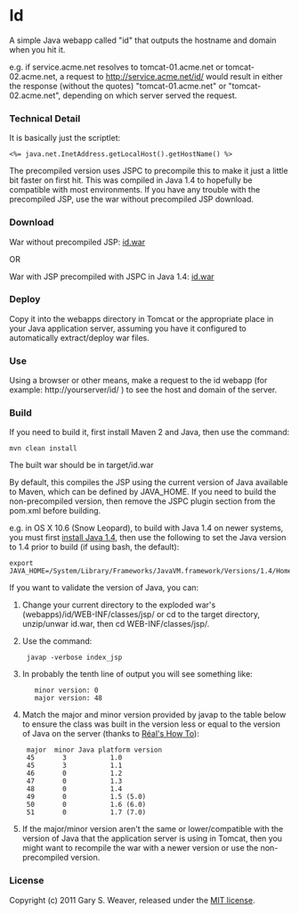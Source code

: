 Id
=====

A simple Java webapp called "id" that outputs the hostname and domain when you hit it.

e.g. if service.acme.net resolves to tomcat-01.acme.net or tomcat-02.acme.net, a request to http://service.acme.net/id/ would result in either the response (without the quotes) "tomcat-01.acme.net" or "tomcat-02.acme.net", depending on which server served the request.

### Technical Detail

It is basically just the scriptlet:

    <%= java.net.InetAddress.getLocalHost().getHostName() %>

The precompiled version uses JSPC to precompile this to make it just a little bit faster on first hit. This was compiled in Java 1.4 to hopefully be compatible with most environments. If you have any trouble with the precompiled JSP, use the war without precompiled JSP download.

### Download

War without precompiled JSP: [id.war][war]

OR

War with JSP precompiled with JSPC in Java 1.4: [id.war][jspc]

### Deploy

Copy it into the webapps directory in Tomcat or the appropriate place in your Java application server, assuming you have it configured to automatically extract/deploy war files.

### Use

Using a browser or other means, make a request to the id webapp (for example: http://yourserver/id/ ) to see the host and domain of the server.

### Build

If you need to build it, first install Maven 2 and Java, then use the command:

    mvn clean install
    
The built war should be in target/id.war

By default, this compiles the JSP using the current version of Java available to Maven, which can be defined by JAVA_HOME. If you need to build the non-precompiled version, then remove the JSPC plugin section from the pom.xml before building.

e.g. in OS X 10.6 (Snow Leopard), to build with Java 1.4 on newer systems, you must first [install Java 1.4][java4snowleopard], then use the following to set the Java version to 1.4 prior to build (if using bash, the default):

    export JAVA_HOME=/System/Library/Frameworks/JavaVM.framework/Versions/1.4/Home/

If you want to validate the version of Java, you can:

1. Change your current directory to the exploded war's (webapps)/id/WEB-INF/classes/jsp/ or cd to the target directory, unzip/unwar id.war, then cd WEB-INF/classes/jsp/.

2. Use the command:

        javap -verbose index_jsp
3. In probably the tenth line of output you will see something like:

          minor version: 0
          major version: 48
4. Match the major and minor version provided by javap to the table below to ensure the class was built in the version less or equal to the version of Java on the server (thanks to [Réal's How To][javaclassversion]):

        major  minor Java platform version 
        45       3           1.0
        45       3           1.1
        46       0           1.2
        47       0           1.3
        48       0           1.4
        49       0           1.5 (5.0)
        50       0           1.6 (6.0)
        51       0           1.7 (7.0)
5. If the major/minor version aren't the same or lower/compatible with the version of Java that the application server is using in Tomcat, then you might want to recompile the war with a newer version or use the non-precompiled version.

### License

Copyright (c) 2011 Gary S. Weaver, released under the [MIT license][lic].

[war]: https://github.com/garysweaver/id/raw/master/dist/notcompiled/id.war
[jspc]: https://github.com/garysweaver/id/raw/master/dist/compiled/id.war
[java4snowleopard]: http://tedwise.com/2009/09/25/using-java-1-5-and-java-1-4-on-snow-leopard/
[javaclassversion]: http://www.rgagnon.com/javadetails/java-0544.html
[lic]: http://github.com/garysweaver/id/blob/master/LICENSE
